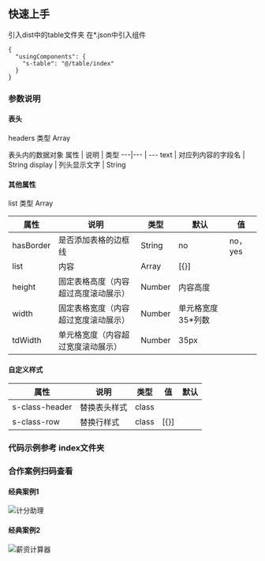 ## 快速上手
引入dist中的table文件夹
在*.json中引入组件

```
{
  "usingComponents": {
    "s-table": "@/table/index"
  }
}

````

### 参数说明
 #### 表头
 headers 类型  Array
 
 表头内的数据对象
 属性 | 说明 | 类型
---|--- | --- 
text | 对应列内容的字段名 | String
display | 列头显示文字	|  String

#### 其他属性
list 类型 Array

 属性 | 说明 | 类型 |  默认 | 值
---|--- | --- | --- | ---
hasBorder | 是否添加表格的边框线 | String | no | no，yes
list | 内容 | Array | [{}] | 
height | 固定表格高度（内容超过高度滚动展示） | Number | 内容高度 | 
width | 固定表格宽度（内容超过宽度滚动展示） | Number | 单元格宽度35*列数 |
tdWidth | 单元格宽度（内容超过宽度滚动展示） | Number | 35px |



#### 自定义样式

 属性 | 说明 | 类型 | 值 | 默认
---|--- | --- | --- | ---
s-class-header | 替换表头样式 | class |  | 
s-class-row | 替换行样式 | class | [{}] | 


### 代码示例参考 index文件夹

### 合作案例扫码查看

#### 经典案例1

![计分助理](./qdFromGithub.jpeg)

#### 经典案例2

![薪资计算器](./xzqdFromGithub.jpeg)